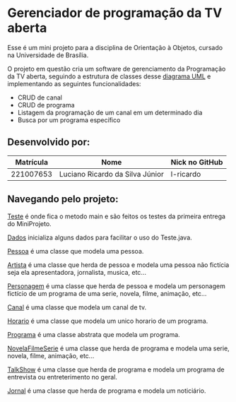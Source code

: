 # Gerenciador de programação da TV aberta

Esse é um mini projeto para a disciplina de Orientação à Objetos, cursado na Universidade de Brasília. 

O projeto em questão cria um software de gerenciamento da Programação da TV aberta, seguindo a estrutura de classes desse [diagrama UML](DiagramaClasses.png) e implementando as seguintes funcionalidades: 
- CRUD de canal
- CRUD de programa
- Listagem da programação de um canal em um determinado dia
- Busca por um programa específico

## Desenvolvido por:
| Matrícula | Nome | Nick no GitHub |
|-----------|------|------------------|
| 221007653 | Luciano Ricardo da Silva Júnior | l-ricardo |

## Navegando pelo projeto:

[Teste](src\controle\Teste.java) é onde fica o metodo main e são feitos os testes da primeira entrega do MiniProjeto.

[Dados](src\modelos\Dados.java) inicializa alguns dados para facilitar o uso do Teste.java.

[Pessoa](src\modelos\Pessoa.java) é uma classe que modela uma pessoa.

[Artista](src\modelos\Artista.java) é uma classe que herda de pessoa e modela uma pessoa não fictícia seja ela apresentadora, jornalista, musica, etc...

[Personagem](src\modelos\Personagem.java) é uma classe que herda de pessoa e modela um personagem fictício de um programa de uma serie, novela, filme, animação, etc...

[Canal](src\modelos\Canal.java) é uma classe que modela um canal de tv.

[Horario](src\modelos\Horario.java) é uma classe que modela um unico horario de um programa.

[Programa](src\modelos\Programa.java) é uma classe abstrata que modela um programa.

[NovelaFilmeSerie](src\modelos\NovelaFilmeSerie.java) é uma classe que herda de programa e modela uma serie, novela, filme, animação, etc...

[TalkShow](src\modelos\TalkShow.java) é uma classe que herda de programa e modela um programa de entrevista ou entreterimento no geral.

[Jornal](src\modelos\Jornal.java) é uma classe que herda de programa e modela um noticiário.
